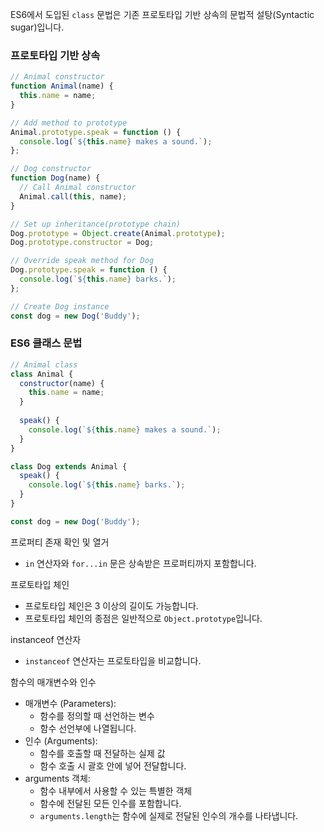 ES6에서 도입된 `class` 문법은 기존 프로토타입 기반 상속의 문법적 설탕(Syntactic sugar)입니다.

### 프로토타입 기반 상속

```javascript
// Animal constructor
function Animal(name) {
  this.name = name;
}

// Add method to prototype
Animal.prototype.speak = function () {
  console.log(`${this.name} makes a sound.`);
};

// Dog constructor
function Dog(name) {
  // Call Animal constructor
  Animal.call(this, name);
}

// Set up inheritance(prototype chain)
Dog.prototype = Object.create(Animal.prototype);
Dog.prototype.constructor = Dog;

// Override speak method for Dog
Dog.prototype.speak = function () {
  console.log(`${this.name} barks.`);
};

// Create Dog instance
const dog = new Dog('Buddy');
```

### ES6 클래스 문법

```javascript
// Animal class
class Animal {
  constructor(name) {
    this.name = name;
  }
  
  speak() {
    console.log(`${this.name} makes a sound.`);
  }
}

class Dog extends Animal {
  speak() {
    console.log(`${this.name} barks.`);
  }
}

const dog = new Dog('Buddy');
```


 프로퍼티 존재 확인 및 열거
   - `in` 연산자와 `for...in` 문은 상속받은 프로퍼티까지 포함합니다.

 프로토타입 체인
   - 프로토타입 체인은 3 이상의 길이도 가능합니다.
   - 프로토타입 체인의 종점은 일반적으로 `Object.prototype`입니다.

 instanceof 연산자
   - `instanceof` 연산자는 프로토타입을 비교합니다.

 함수의 매개변수와 인수
   - 매개변수 (Parameters):
     * 함수를 정의할 때 선언하는 변수
     * 함수 선언부에 나열됩니다.
   - 인수 (Arguments):
     * 함수를 호출할 때 전달하는 실제 값
     * 함수 호출 시 괄호 안에 넣어 전달합니다.
   - arguments 객체:
     * 함수 내부에서 사용할 수 있는 특별한 객체
     * 함수에 전달된 모든 인수를 포함합니다.
     * `arguments.length`는 함수에 실제로 전달된 인수의 개수를 나타냅니다.
